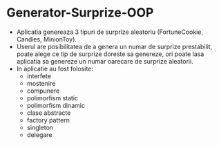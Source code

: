 # Generator-Surprize-OOP

  - Aplicatia genereaza 3 tipuri de surprize aleatoriu (FortuneCookie, Candies, MinionToy). 
  - Userul are posibilitatea de a genera un numar de surprize prestabilit, poate alege ce tip de surprize doreste sa genereze, ori poate lasa aplicatia sa genereze un numar oarecare de surprize aleatorii. 
  - In aplicatie au fost folosite:
      - interfete
      - mostenire
      - compunere
      - polimorfism static
      - polimorfism dinamic
      - clase abstracte
      - factory pattern
      - singleton
      - delegare
  
